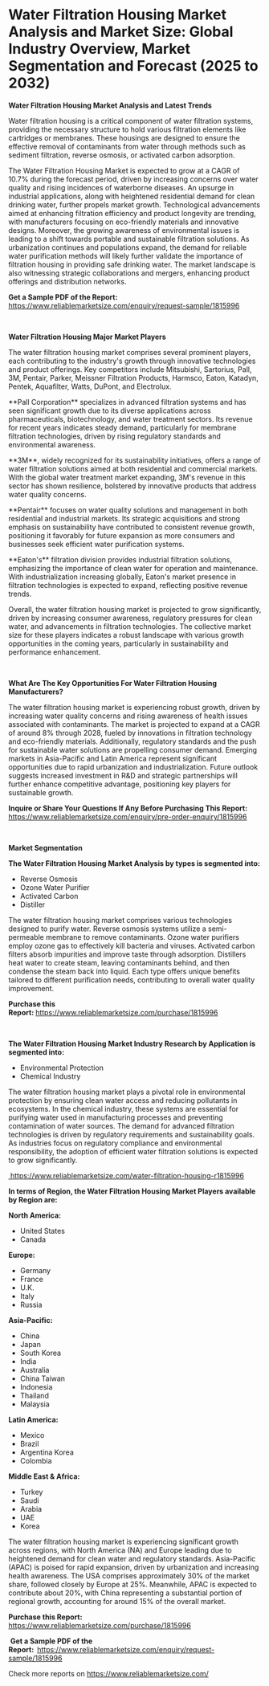 <p><h1>Water Filtration Housing Market Analysis and Market Size: Global Industry Overview, Market Segmentation and Forecast (2025 to 2032)</h1></p><p><strong>Water Filtration Housing Market Analysis and Latest Trends</strong></p>
<p><p>Water filtration housing is a critical component of water filtration systems, providing the necessary structure to hold various filtration elements like cartridges or membranes. These housings are designed to ensure the effective removal of contaminants from water through methods such as sediment filtration, reverse osmosis, or activated carbon adsorption.</p><p>The Water Filtration Housing Market is expected to grow at a CAGR of 10.7% during the forecast period, driven by increasing concerns over water quality and rising incidences of waterborne diseases. An upsurge in industrial applications, along with heightened residential demand for clean drinking water, further propels market growth. Technological advancements aimed at enhancing filtration efficiency and product longevity are trending, with manufacturers focusing on eco-friendly materials and innovative designs. Moreover, the growing awareness of environmental issues is leading to a shift towards portable and sustainable filtration solutions. As urbanization continues and populations expand, the demand for reliable water purification methods will likely further validate the importance of filtration housing in providing safe drinking water. The market landscape is also witnessing strategic collaborations and mergers, enhancing product offerings and distribution networks.</p></p>
<p><strong>Get a Sample PDF of the Report:&nbsp;</strong> <a href="https://www.reliablemarketsize.com/enquiry/request-sample/1815996?utm_campaign=1991&utm_medium=2&utm_source=Github&utm_content=ia&utm_term=19022025&utm_id=water-filtration-housing">https://www.reliablemarketsize.com/enquiry/request-sample/1815996</a></p>
<p>&nbsp;</p>
<p><strong>Water Filtration Housing Major Market Players</strong></p>
<p><p>The water filtration housing market comprises several prominent players, each contributing to the industry's growth through innovative technologies and product offerings. Key competitors include Mitsubishi, Sartorius, Pall, 3M, Pentair, Parker, Meissner Filtration Products, Harmsco, Eaton, Katadyn, Pentek, Aquafilter, Watts, DuPont, and Electrolux.</p><p>**Pall Corporation** specializes in advanced filtration systems and has seen significant growth due to its diverse applications across pharmaceuticals, biotechnology, and water treatment sectors. Its revenue for recent years indicates steady demand, particularly for membrane filtration technologies, driven by rising regulatory standards and environmental awareness.</p><p>**3M**, widely recognized for its sustainability initiatives, offers a range of water filtration solutions aimed at both residential and commercial markets. With the global water treatment market expanding, 3M's revenue in this sector has shown resilience, bolstered by innovative products that address water quality concerns.</p><p>**Pentair** focuses on water quality solutions and management in both residential and industrial markets. Its strategic acquisitions and strong emphasis on sustainability have contributed to consistent revenue growth, positioning it favorably for future expansion as more consumers and businesses seek efficient water purification systems.</p><p>**Eaton's** filtration division provides industrial filtration solutions, emphasizing the importance of clean water for operation and maintenance. With industrialization increasing globally, Eaton's market presence in filtration technologies is expected to expand, reflecting positive revenue trends.</p><p>Overall, the water filtration housing market is projected to grow significantly, driven by increasing consumer awareness, regulatory pressures for clean water, and advancements in filtration technologies. The collective market size for these players indicates a robust landscape with various growth opportunities in the coming years, particularly in sustainability and performance enhancement.</p></p>
<p>&nbsp;</p>
<p><strong>What Are The Key Opportunities For Water Filtration Housing Manufacturers?</strong></p>
<p><p>The water filtration housing market is experiencing robust growth, driven by increasing water quality concerns and rising awareness of health issues associated with contaminants. The market is projected to expand at a CAGR of around 8% through 2028, fueled by innovations in filtration technology and eco-friendly materials. Additionally, regulatory standards and the push for sustainable water solutions are propelling consumer demand. Emerging markets in Asia-Pacific and Latin America represent significant opportunities due to rapid urbanization and industrialization. Future outlook suggests increased investment in R&D and strategic partnerships will further enhance competitive advantage, positioning key players for sustainable growth.</p></p>
<p><strong>Inquire or Share Your Questions If Any Before Purchasing This Report:</strong> <a href="https://www.reliablemarketsize.com/enquiry/pre-order-enquiry/1815996?utm_campaign=1991&utm_medium=2&utm_source=Github&utm_content=ia&utm_term=19022025&utm_id=water-filtration-housing">https://www.reliablemarketsize.com/enquiry/pre-order-enquiry/1815996</a></p>
<p>&nbsp;</p>
<p><strong>Market Segmentation</strong></p>
<p><strong>The Water Filtration Housing Market Analysis by types is segmented into:</strong></p>
<p><ul><li>Reverse Osmosis</li><li>Ozone Water Purifier</li><li>Activated Carbon</li><li>Distiller</li></ul></p>
<p><p>The water filtration housing market comprises various technologies designed to purify water. Reverse osmosis systems utilize a semi-permeable membrane to remove contaminants. Ozone water purifiers employ ozone gas to effectively kill bacteria and viruses. Activated carbon filters absorb impurities and improve taste through adsorption. Distillers heat water to create steam, leaving contaminants behind, and then condense the steam back into liquid. Each type offers unique benefits tailored to different purification needs, contributing to overall water quality improvement.</p></p>
<p><strong>Purchase this Report:&nbsp;</strong><a href="https://www.reliablemarketsize.com/purchase/1815996?utm_campaign=1991&utm_medium=2&utm_source=Github&utm_content=ia&utm_term=19022025&utm_id=water-filtration-housing">https://www.reliablemarketsize.com/purchase/1815996</a></p>
<p>&nbsp;</p>
<p><strong>The Water Filtration Housing Market Industry Research by Application is segmented into:</strong></p>
<p><ul><li>Environmental Protection</li><li>Chemical Industry</li></ul></p>
<p><p>The water filtration housing market plays a pivotal role in environmental protection by ensuring clean water access and reducing pollutants in ecosystems. In the chemical industry, these systems are essential for purifying water used in manufacturing processes and preventing contamination of water sources. The demand for advanced filtration technologies is driven by regulatory requirements and sustainability goals. As industries focus on regulatory compliance and environmental responsibility, the adoption of efficient water filtration solutions is expected to grow significantly.</p></p>
<p><a href="https://www.reliablemarketsize.com/water-filtration-housing-r1815996?utm_campaign=1991&utm_medium=2&utm_source=Github&utm_content=ia&utm_term=19022025&utm_id=water-filtration-housing">&nbsp;https://www.reliablemarketsize.com/water-filtration-housing-r1815996</a></p>
<p><strong>In terms of Region, the Water Filtration Housing Market Players available by Region are:</strong></p>
<p>
    <p> <strong> North America: </strong>
        <ul>
            <li>United States</li>
            <li>Canada</li>
        </ul>
        </p> 
    <p> <strong> Europe: </strong>
        <ul>
            <li>Germany</li>
            <li>France</li>
            <li>U.K.</li>
            <li>Italy</li>
            <li>Russia</li>
        </ul>
        </p> 
    <p> <strong> Asia-Pacific: </strong>
        <ul>
            <li>China</li>
            <li>Japan</li>
            <li>South Korea</li>
            <li>India</li>
            <li>Australia</li>
            <li>China Taiwan</li>
            <li>Indonesia</li>
            <li>Thailand</li>
            <li>Malaysia</li>
        </ul>
        </p> 
    <p> <strong> Latin America: </strong>
        <ul>
            <li>Mexico</li>
            <li>Brazil</li>
            <li>Argentina Korea</li>
            <li>Colombia</li>
        </ul>
        </p> 
    <p> <strong> Middle East & Africa: </strong>
        <ul>
            <li>Turkey</li>
            <li>Saudi</li>
            <li>Arabia</li>
            <li>UAE</li>
            <li>Korea</li>
        </ul>
    </p>
    </p>
<p><p>The water filtration housing market is experiencing significant growth across regions, with North America (NA) and Europe leading due to heightened demand for clean water and regulatory standards. Asia-Pacific (APAC) is poised for rapid expansion, driven by urbanization and increasing health awareness. The USA comprises approximately 30% of the market share, followed closely by Europe at 25%. Meanwhile, APAC is expected to contribute about 20%, with China representing a substantial portion of regional growth, accounting for around 15% of the overall market.</p></p>
<p><strong>Purchase this Report: </strong><a href="https://www.reliablemarketsize.com/purchase/1815996?utm_campaign=1991&utm_medium=2&utm_source=Github&utm_content=ia&utm_term=19022025&utm_id=water-filtration-housing">https://www.reliablemarketsize.com/purchase/1815996</a></p>
<p>&nbsp;<strong>Get a Sample PDF of the Report:&nbsp;&nbsp;</strong><a href="https://www.reliablemarketsize.com/enquiry/request-sample/1815996?utm_campaign=1991&utm_medium=2&utm_source=Github&utm_content=ia&utm_term=19022025&utm_id=water-filtration-housing">https://www.reliablemarketsize.com/enquiry/request-sample/1815996</a></p>
<p><strong></strong></p>
<p>Check more reports on <a href="https://www.reliablemarketsize.com/?utm_campaign=1991&utm_medium=2&utm_source=Github&utm_content=ia&utm_term=19022025&utm_id=water-filtration-housing">https://www.reliablemarketsize.com/</a></p>